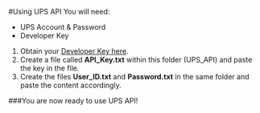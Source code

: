 #Using UPS API
You will need:
* UPS Account & Password
* Developer Key

1. Obtain your [Developer Key here](https://developerkitcommunity.ups.com/index.php/Special:AWCforum/st/id116/What_is_a_UPS_Developer_API_Acce....html).
2. Create a file called **API_Key.txt** within this folder (UPS\_API) and paste the key in the file.
3. Create the files **User_ID.txt** and **Password.txt** in the same folder and paste the content accordingly.

###You are now ready to use UPS API!
